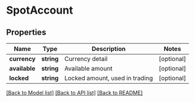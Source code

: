 # SpotAccount

## Properties
Name | Type | Description | Notes
------------ | ------------- | ------------- | -------------
**currency** | **string** | Currency detail | [optional] 
**available** | **string** | Available amount | [optional] 
**locked** | **string** | Locked amount, used in trading | [optional] 

[[Back to Model list]](../README.md#documentation-for-models) [[Back to API list]](../README.md#documentation-for-api-endpoints) [[Back to README]](../README.md)


